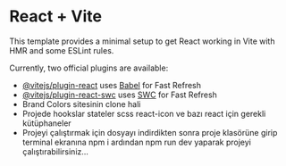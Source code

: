 # React + Vite

This template provides a minimal setup to get React working in Vite with HMR and some ESLint rules.

Currently, two official plugins are available:

- [@vitejs/plugin-react](https://github.com/vitejs/vite-plugin-react/blob/main/packages/plugin-react/README.md) uses [Babel](https://babeljs.io/) for Fast Refresh
- [@vitejs/plugin-react-swc](https://github.com/vitejs/vite-plugin-react-swc) uses [SWC](https://swc.rs/) for Fast Refresh
- Brand Colors sitesinin clone hali 
- Projede hookslar stateler  scss react-icon ve bazı react için gerekli kütüphaneler
- Projeyi çalıştırmak için dosyayı indirdikten sonra proje klasörüne girip terminal ekranına npm i ardından npm run dev yaparak projeyi çalıştırabilirsiniz...
    